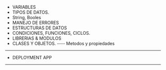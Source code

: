 
- VARIABLES
- TIPOS DE DATOS.
- String, Booles
- MANEJO DE ERRORES
- ESTRUCTURAS DE DATOS
- CONDICIONES, FUNCIONES, CICLOS.
- LIBRERIAS & MODULOS
- CLASES Y OBJETOS.
---- Metodos y propiedades
---------------------------

- DEPLOYMENT APP
---------